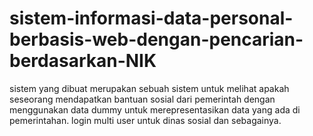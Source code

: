 # sistem-informasi-data-personal-berbasis-web-dengan-pencarian-berdasarkan-NIK
sistem yang dibuat merupakan sebuah sistem untuk melihat apakah seseorang mendapatkan bantuan sosial dari pemerintah
dengan menggunakan data dummy untuk merepresentasikan data yang ada di pemerintahan.
login multi user untuk dinas sosial dan sebagainya.
